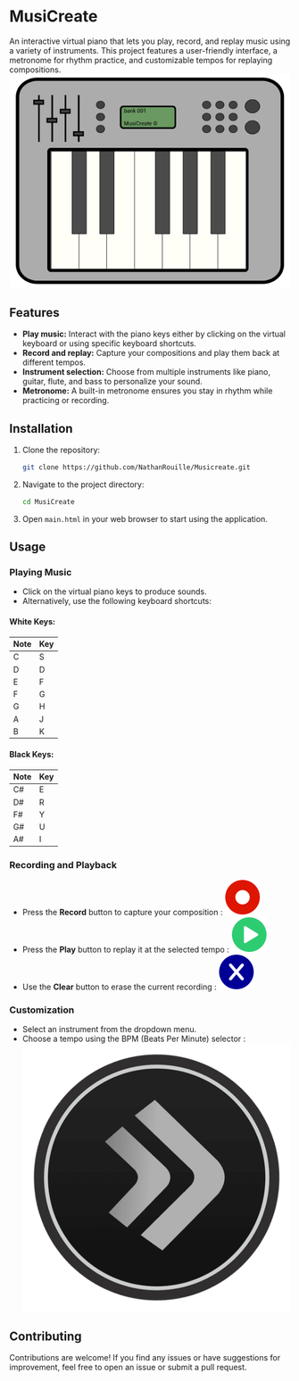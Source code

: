 # MusiCreate

An interactive virtual piano that lets you play, record, and replay music using a variety of instruments. This project features a user-friendly interface, a metronome for rhythm practice, and customizable tempos for replaying compositions.
![Piano](images/piano.png)

## Features

- **Play music:** Interact with the piano keys either by clicking on the virtual keyboard or using specific keyboard shortcuts.
- **Record and replay:** Capture your compositions and play them back at different tempos.
- **Instrument selection:** Choose from multiple instruments like piano, guitar, flute, and bass to personalize your sound.
- **Metronome:** A built-in metronome ensures you stay in rhythm while practicing or recording.

## Installation

1. Clone the repository:
    ```bash
    git clone https://github.com/NathanRouille/Musicreate.git
    ```
2. Navigate to the project directory:
    ```bash
    cd MusiCreate
    ```
3. Open `main.html` in your web browser to start using the application.

## Usage

### Playing Music
- Click on the virtual piano keys to produce sounds.
- Alternatively, use the following keyboard shortcuts:

#### White Keys:
| Note | Key  |
|------|------|
| C    | S    |
| D    | D    |
| E    | F    |
| F    | G    |
| G    | H    |
| A    | J    |
| B    | K    |

#### Black Keys:
| Note  | Key  |
|-------|------|
| C#    | E    |
| D#    | R    |
| F#    | Y    |
| G#    | U    |
| A#    | I    |

### Recording and Playback
- Press the **Record** button to capture your composition : ![Record](images/rec.png)
- Press the **Play** button to replay it at the selected tempo : ![Play](images/play.png)
- Use the **Clear** button to erase the current recording : ![Clear](images/delete.png)

### Customization
- Select an instrument from the dropdown menu.
- Choose a tempo using the BPM (Beats Per Minute) selector : ![BPM Selector](images/metronome.png)

## Contributing

Contributions are welcome! If you find any issues or have suggestions for improvement, feel free to open an issue or submit a pull request.

